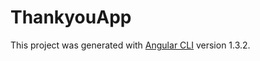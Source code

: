 # ThankyouApp

This project was generated with [Angular CLI](https://github.com/angular/angular-cli) version 1.3.2.
